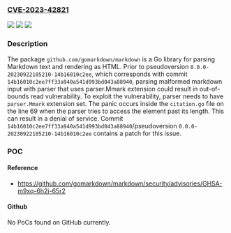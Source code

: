 ### [CVE-2023-42821](https://cve.mitre.org/cgi-bin/cvename.cgi?name=CVE-2023-42821)
![](https://img.shields.io/static/v1?label=Product&message=markdown&color=blue)
![](https://img.shields.io/static/v1?label=Version&message=%3C%200.0.0-20230922105210-14b16010c2ee%20&color=brightgreen)
![](https://img.shields.io/static/v1?label=Vulnerability&message=CWE-125%3A%20Out-of-bounds%20Read&color=brightgreen)

### Description

The package `github.com/gomarkdown/markdown` is a Go library for parsing Markdown text and rendering as HTML. Prior to pseudoversion `0.0.0-20230922105210-14b16010c2ee`, which corresponds with commit `14b16010c2ee7ff33a940a541d993bd043a88940`, parsing malformed markdown input with parser that uses parser.Mmark extension could result in out-of-bounds read vulnerability. To exploit the vulnerability, parser needs to have `parser.Mmark` extension set. The panic occurs inside the `citation.go` file on the line 69 when the parser tries to access the element past its length. This can result in a denial of service. Commit `14b16010c2ee7ff33a940a541d993bd043a88940`/pseudoversion `0.0.0-20230922105210-14b16010c2ee` contains a patch for this issue.

### POC

#### Reference
- https://github.com/gomarkdown/markdown/security/advisories/GHSA-m9xq-6h2j-65r2

#### Github
No PoCs found on GitHub currently.

